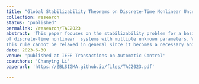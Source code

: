 ```yaml
---
title: "Global Stabilizability Theorems on Discrete-Time Nonlinear Uncertain Systems"
collection: research
status: 'published'
permalink: /research/TAC2023
abstract: 'This paper focuses on the stabilizability problem for a basic class  
of discrete-time nonlinear  systems with multiple unknown parameters. We claim that such a system is stabilizable if its nonlinear growth rate is dominated by a polynomial rule. 
This rule cannot be relaxed in general since it becomes a necessary and sufficient condition when the system has a polynomial form [10].  We further prove that the concerned  stabilizable system is possible to grow exponentially fast. Meanwhile, optimality and closed-loop identification are also  discussed herein.'
date: 2023-6-30
venue: 'published at IEEE Transactions on Automatic Control'
coauthors: 'Chanying Li'
paperurl: 'https://ZBLSIGMA.github.io/files/TAC2023.pdf'

---
```


